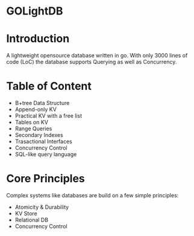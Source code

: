 # GOLightDB

# Introduction

A lightweight opensource database written in go. With only 3000 lines of code (LoC) the database supports Querying as well as Concurrency.

# Table of Content

- B+tree Data Structure
- Append-only KV
- Practical KV with a free list
- Tables on KV
- Range Queries
- Secondary Indexes
- Trasactional Interfaces
- Concurrency Control
- SQL-like query language

# Core Principles

Complex systems like databases are build on a few simple principles:

- Atomicity & Durability
- KV Store
- Relational DB
- Concurrency Control
